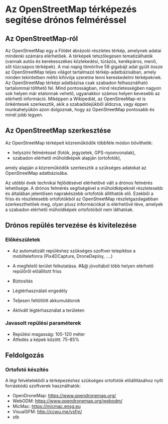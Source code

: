 # Az OpenStreetMap térképezés segítése drónos felméréssel

## Az OpenStreetMap-ról

Az OpenStreetMap egy a Földet ábrázoló részletes térkép, amelynek adatai mindenki számára elérhetőek. A térképek tetszőlegesen tematizálhatók (vannak autós és kerekesszékes közlekedési, túrázós, kerékpáros, menő, sőt tűzcsapos térképek). A mai napig tömörítve 58 gigabájt adat gyűlt össze az OpenStreetMap teljes világot tartalmazó térkép-adatbázisában, amely minden tekintetben méltó kihívója szeretne lenni kereskedelmi térképeknek. Az OpenStreetMap térképi adatbázisa csak szabadon felhasználható tartalommal tölthető fel. Mind pontosságban, mind részletességben nagyon sok helyen már etalonnak vehető, ugyanakkor számos helyen kevesebb az elérhető információ. Miképpen a Wikipediát, az OpenStreeMap-et is önkéntesek szerkesztik, akik a szabadidejükből áldozva, vagy éppen munkahelyükön azon dolgoznak, hogy az OpenStreetMap pontosabb és minél jobb legyen.

## Az OpenStreetMap szerkesztése

Az OpenStreetMap térképeit közreműködők többféle módon bővíthetik:
* helyszíni felméréssel (fotók, jegyzetek, GPS-nyomvonalak), 
* szabadon elérhető műholdképek alapján (ortofotók),

amely alapján a közreműködők szerkesztik a szükséges adatokat az OpenStreetMap adatbázisába.

Az utóbbi évek technikai fejlődésével elérhetővé vált a drónos felmérés lehetősége. A drónos felmérés segítségével a műholdképeknél részletesebb és általában jelentősen naprakészebb ortofotók állíthatók elő. Ezekből a friss és részletesebb ortofotókból az OpenStreetMap részletgazdagabban szerkeszthetőek meg, olyan plusz információkat is elérhetővé téve, amelyek a szabadon elérhető műholdképek ortofotóiból nem láthatóak.

## Drónos repülés tervezése és kivitelezése

### Előkészületek

* Az automatizált repüléshez szükséges szoftver telepítése a mobiltelefonra (Pix4DCapture, DroneDeploy, ….)
* A megfelelő terület felkutatása. #&@ jóvoltából több helyen elérhető repülőről előállított friss
* Biztosítás
* Légtérhasználati engedély
* Teljesen feltöltött akkumulátorok

* Aktivált légtérhasználat a területen

### Javasolt repülési paraméterek

* Repülési magasság: 105-120 méter
* Átfedés a képek között: 75-85% 

## Feldolgozás

### Ortofotó készítés

A légi felvételekből a térképezéshez szükséges ortofotók előállításához nyílt forráskódú szoftverek használhatók:

* OpenDroneMap: https://www.opendronemap.org/
* WebODM: https://www.opendronemap.org/webodm/
* MicMac: https://micmac.ensg.eu
* VisualSFM: http://ccwu.me/vsfm/
* stb
